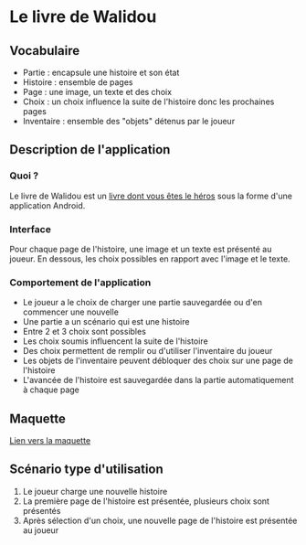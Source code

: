 # Le livre de Walidou 

## Vocabulaire
- Partie : encapsule une histoire et son état
- Histoire : ensemble de pages
- Page : une image, un texte et des choix
- Choix : un choix influence la suite de l'histoire donc les prochaines pages
- Inventaire : ensemble des "objets" détenus par le joueur

## Description de l'application

### Quoi ?
Le livre de Walidou est un [livre dont vous êtes le héros](https://fr.wikipedia.org/wiki/Un_livre_dont_vous_%C3%AAtes_le_h%C3%A9ros) sous la forme d'une application Android.

### Interface
Pour chaque page de l'histoire, une image et un texte est présenté au joueur. En dessous, les choix possibles en rapport avec l'image et le texte.

### Comportement de l'application
- Le joueur a le choix de charger une partie sauvegardée ou d'en commencer une nouvelle
- Une partie a un scénario qui est une histoire
- Entre 2 et 3 choix sont possibles
- Les choix soumis influencent la suite de l'histoire
- Des choix permettent de remplir ou d'utiliser l'inventaire du joueur
- Les objets de l'inventaire peuvent débloquer des choix sur une page de l'histoire
- L'avancée de l'histoire est sauvegardée dans la partie automatiquement à chaque page 



## Maquette
[Lien vers la maquette](https://www.figma.com/file/1NebmQL2UvMmTIscu0DbeE/Projet-Android?node-id=0%3A1)


## Scénario type d'utilisation
1. Le joueur charge une nouvelle histoire
2. La première page de l'histoire est présentée, plusieurs choix sont présentés
3. Après sélection d'un choix, une nouvelle page de l'histoire est présentée au joueur
